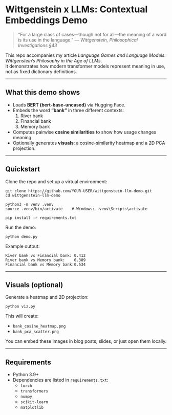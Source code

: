 # Wittgenstein x LLMs: Contextual Embeddings Demo

> “For a large class of cases—though not for all—the meaning of a word is its use in the language.” — *Wittgenstein, Philosophical Investigations §43*

This repo accompanies my article *Language Games and Language Models: Wittgenstein’s Philosophy in the Age of LLMs*.  
It demonstrates how modern transformer models represent meaning in use, not as fixed dictionary definitions.

---

## What this demo shows
- Loads **BERT (bert-base-uncased)** via Hugging Face.
- Embeds the word **“bank”** in three different contexts:
  1. River bank  
  2. Financial bank  
  3. Memory bank  
- Computes pairwise **cosine similarities** to show how usage changes meaning.
- Optionally generates **visuals**: a cosine-similarity heatmap and a 2D PCA projection.

---

## Quickstart

Clone the repo and set up a virtual environment:

```
git clone https://github.com/YOUR-USER/wittgenstein-llm-demo.git
cd wittgenstein-llm-demo

python3 -m venv .venv
source .venv/bin/activate    # Windows: .venv\Scripts\activate

pip install -r requirements.txt
```

Run the demo:

```
python demo.py
```

Example output:
```
River bank vs Financial bank: 0.412
River bank vs Memory bank:    0.389
Financial bank vs Memory bank:0.534
```

---

## Visuals (optional)

Generate a heatmap and 2D projection:

```
python viz.py
```

This will create:
- `bank_cosine_heatmap.png`
- `bank_pca_scatter.png`

You can embed these images in blog posts, slides, or just open them locally.

---

## Requirements

- Python 3.9+  
- Dependencies are listed in `requirements.txt`:
  - `torch`
  - `transformers`
  - `numpy`
  - `scikit-learn`
  - `matplotlib`

